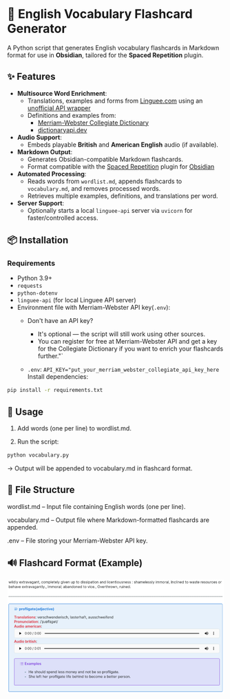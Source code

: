 # 📘 English Vocabulary Flashcard Generator

A Python script that generates English vocabulary flashcards in Markdown format for use in **Obsidian**, tailored for the **Spaced Repetition** plugin.

## ✨ Features

- **Multisource Word Enrichment**:
  - Translations, examples and forms from [Linguee.com](https://www.linguee.com) using an [unofficial API wrapper](https://linguee-api.fly.dev/docs)
  - Definitions and examples from:
    - [Merriam-Webster Collegiate Dictionary](https://www.merriam-webster.com/)
    - [dictionaryapi.dev](https://dictionaryapi.dev/)
- **Audio Support**:
  - Embeds playable **British** and **American English** audio (if available).
- **Markdown Output**:
  - Generates Obsidian-compatible Markdown flashcards.
  - Format compatible with the [Spaced Repetition](https://github.com/st3v3nmw/obsidian-spaced-repetition) plugin for [Obsidian](https://www.obdisian.md)
- **Automated Processing**:
  - Reads words from `wordlist.md`, appends flashcards to `vocabulary.md`, and removes processed words.
  - Retrieves multiple examples, definitions, and translations per word.
- **Server Support**:
  - Optionally starts a local `linguee-api` server via `uvicorn` for faster/controlled access.

## 📦 Installation

### Requirements

- Python 3.9+
- `requests`
- `python-dotenv`
- `linguee-api` (for local Linguee API server)
- Environment file with Merriam-Webster API key(`.env`):
  - Don't have an API key?
    - It's optional — the script will still work using other sources.
    - You can register for free at Merriam-Webster API and get a key for the Collegiate Dictionary if you want to enrich your flashcards further."`

  - `.env`: `API_KEY="put_your_merriam_webster_collegiate_api_key_here`
Install dependencies:

```bash
pip install -r requirements.txt
```

## 🚀 Usage

1. Add words (one per line) to wordlist.md.

2. Run the script:

```bash
python vocabulary.py
```

-> Output will be appended to vocabulary.md in flashcard format.

## 📁 File Structure

wordlist.md – Input file containing English words (one per line).

vocabulary.md – Output file where Markdown-formatted flashcards are appended.

.env – File storing your Merriam-Webster API key.

## 🔊 Flashcard Format (Example)

![Example](flashcard_example_light.png)
